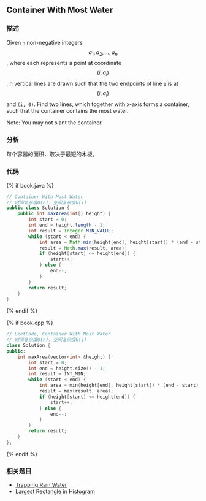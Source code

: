 ## Container With Most Water


### 描述

Given `n` non-negative integers $$a_1, a_2, ..., a_n$$, where each represents a point at coordinate $$(i, a_i)$$. n vertical lines are drawn such that the two endpoints of line `i` is at $$(i, a_i)$$ and `(i, 0)`. Find two lines, which together with x-axis forms a container, such that the container contains the most water.

Note: You may not slant the container.


### 分析

每个容器的面积，取决于最短的木板。


### 代码

{% if book.java %}
```java
// Container With Most Water
// 时间复杂度O(n)，空间复杂度O(1)
public class Solution {
    public int maxArea(int[] height) {
        int start = 0;
        int end = height.length - 1;
        int result = Integer.MIN_VALUE;
        while (start < end) {
            int area = Math.min(height[end], height[start]) * (end - start);
            result = Math.max(result, area);
            if (height[start] <= height[end]) {
                start++;
            } else {
                end--;
            }
        }
        return result;
    }
}
```
{% endif %}

{% if book.cpp %}
```cpp
// LeetCode, Container With Most Water
// 时间复杂度O(n)，空间复杂度O(1)
class Solution {
public:
    int maxArea(vector<int> &height) {
        int start = 0;
        int end = height.size() - 1;
        int result = INT_MIN;
        while (start < end) {
            int area = min(height[end], height[start]) * (end - start);
            result = max(result, area);
            if (height[start] <= height[end]) {
                start++;
            } else {
                end--;
            }
        }
        return result;
    }
};
```
{% endif %}


### 相关题目

* [Trapping Rain Water](trapping-rain-water.md)
* [Largest Rectangle in Histogram](largest-rectangle-in-histogram.md)
